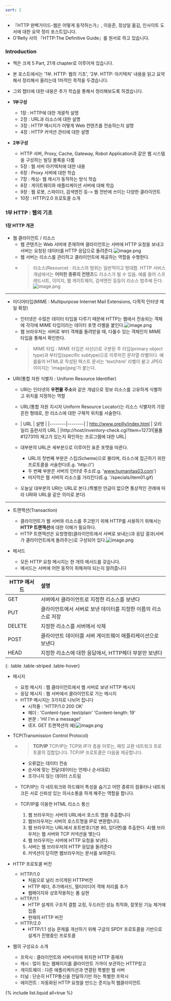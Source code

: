 ```yaml
---
sort: 2
---
```


* 『HTTP 완벽가이드-웹은 어떻게 동작하는가』, 이응준, 정상일 옮김, 인사이트 도서에 대한 요약 정리 포스트입니다.
* O'Relly 사의 『HTTP:The Definitive Guide』를 원서로 하고 있습니다.


### Introduction


* 책은 크게 5 Part, 21개 chapter로 이루어져 있습니다.
* 본 포스트에서는 '1부. HTTP: 웹의 기초', '2부. HTTP: 아키텍처' 내용을 읽고 요약해서 정리해서 올리는데 1차적인 목적을 두겠습니다.
* 그외 챕터에 대한 내용은 추가 학습을 통해서 정리해보도록 하겠습니다.

* **1부구성**
	- 1장 : HTTP에 대한 개괄적 설명
	- 2장 : URL과 리소스에 대한 설명
	- 3장 : HTTP 메시지가 어떻게 Web 컨텐츠를 전송하는지 설명
	- 4장 : HTTP 커넥션 관리에 대한 설명

* **2부구성**
	- HTTP 서버, Proxy, Cache, Gateway, Robot Application과 같은 웹 시스템을 구성하는 빌딩 블록을 다룸
	- 5장 : 웹 서버 아키텍처에 대한 내용
	- 6장 : Proxy 서버에 대한 학습
	- 7장 : 캐싱- 웹 캐시가 동작하는 방식 학습
	- 8장 : 게이트웨이와 애플리케이션 서버에 대해 학습
	- 9장 : 웹 로봇, 스파이더, 검색엔진 등-> 웹 전반에 쓰이는 다양한 클라이언트
	- 10장 : HTTP/2.0 프로토콜 소개


### 1부 HTTP : 웹의 기초


#### 1장 HTTP 개관

* 웹 클라이언트 / 리소스
	- 웹 콘텐츠는 Web 서버에 존재하며 클라이언트는 서버에 HTTP 요청을 보내고 서버는 요청된 데이터를 HTTP 응답으로 돌려준다.![image.png](../images/httpguideimg/http_figure_1-1.png)
	- 웹 서버는 리소스를 관리하고 클라이언트에 제공하는 역할을 수행한다.
	- > 리소스(Resource) : 리소스의 범위는 일반적이고 방대함. HTTP 서비스 개념에서는 **어떠한 종류의 컨텐츠**도 리소스가 될 수 있음. 예를 들어 스프레드시트, 이미지, 웹 게이트웨이, 검색엔진 등등이 리소스 범주에 든다.<br>
![image.png](../images/httpguideimg/http_figure_1-2.png)<br>
---

* 미디어타입(MIME : Multipurpose Internet Mail Extensions, 다목적 인터넷 메일 확장)
	- 인터넷은 수많은 데이터 타입을 다루기 때문에 HTTP는 웹에서 전송되는 객체에 각각에  MIME 타입이라는 데이터 포맷 라벨을 붙인다.![image.png](../images/httpguideimg/http_figure_1-3.png)
	- 웹 브라우저는 서버로 부터 객체를 돌려받을 때, 다룰수 있는 객체인지 MIME 타입을 통해서 확인한다.
	- > MIME 타입 : MIME 타입은 사선(/)로 구분된 주 타입(primary object type)과 부타입(specific subtype)으로 이루어진 문자열 라벨이다. 예를들어 HTML로 작성된 텍스트 문서는 'text/html' 라벨이 붇고 JPEG 이미지는 'image/jpeg'가 붙는다.

* URI(통합 자원 식별자 : Uniform Resource Identifier)
	- URI는 인터넷의 **우편물 주소**와 같은 개념으로 정보 리소스를 고유하게 식별하고 위치를 지정하는 역할
	- URL(통합 자원 지시자 Uniform Resource Locator)는 리소스 식별자의 가장 흔한 형태로, 한 리소스에 대한 구체적 위치를 서술한다.
	- | URL | 설명 |
|--------|--------|
| http://www.oreilly/index.html  |  오라일리 출판사의 URL |
|http://host/inventory-check.cgi?item=12731|물품 #12731의 재고가 있는지 확인하는 프로그램에 대한 URL|

	- 대부분의 URL은 세부분으로 이루어진 표준 포맷을 따른다.
		* URL의 첫번째 부분은 스킴(Scheme)으로 불리며, 리소스에 접근하기 위한 프로토콜을 서술한다(E.g. 'http://')
		* 두 번째 부분은 서버의 인터넷 주소(E.g. 'www.humanitas03.com')
		* 마지막은 웹 서버의 리소스를 가리킨다(E.g. '/specials/item01.gif)
	- 오늘날 대부분의 URI는 URL로 본다.(특별한 언급이 없으면 통상적인 관례에 따라 URI와 URL을 같은 의미로 본다)

___

* 트랜잭션(Transaction)
	- 클라이언트가 웹 서버와 리소스를 주고받기 위해 HTTP를 사용하기 위해서는 **HTTP 트랜잭션**에 대한 이해가 필요하다.
	- HTTP 트랜잭션은 요청명령(클라이언트에서 서버로 보내는)과 응답 결과(서버가 클라이언트에게 돌려주는)로 구성되어 있다.![image.png](../images/httpguideimg/http_figure_1-5.png)

* 메서드
	- 모든 HTTP 요청 메시지는 한 개의 메서드를 갖습니다.
	- 메서드는 서버에 어떤 동작이 취해져야 되는지 알려줍니다

| HTTP 메서드   |    설명      |
|--------------|:-------------|
| GET          |  서버에서 클라이언트로 지정한 리소스를 보낸다 |
| PUT          |  클라이언트에서 서버로 보낸 데이터를 지정한 이름의 리소스로 저장 |
| DELETE | 지정한 리소스를 서버에서 삭제 |
|POST|클라이언트 데이터를 서버 게이트웨이 애플리케이션으로 보낸다|
|HEAD|지정한 리소스에 대한 응답에서, HTTP헤더 부분만 보낸다|
{: .table .table-striped .table-hover}

* 메시지
	- 요청 메시지 : 웹 클라이언트에서 웹 서버로 보낸 HTTP 메시지
	- 응답 메시지 : 웹 서버에서 클라이언트로 가는 메시지
	- HTTP 메시지는 3가지로 나뉘어 집니다
		* 시작줄 : 'HTTP/1.0 200 OK'
		* 헤더 : 
'Content-type: text/plain'
'Content-length: 19'
		* 본문 : 'Hi! I'm a message!'
		* (EX. GET 트랜잭션의 예)![image.png](../images/httpguideimg/http_figure_1-8.png)



* TCP(Transmission Control Protocol)
	- >**TCP/IP**
TCP/IP는 TCP와 IP가 층을 이루는, 패킷 교환 네트워크 프로토콜의 집합입니다.
TCP/IP 프로토콜은 다음을 제공합니다.
		* 오류없는 데이터 전송
		* 순서에 맞는 전달(데이터는 언제나 순서대로)
		* 조각나지 않는 데이터 스트림

	- TCP/IP는 각 네트워크와 하드웨어 특성을 숨기고 어떤 종류의 컴퓨터나 네트워크든 서로 신뢰성 있는 의사소통을 하게 해주는 역할을 합니다.
	- TCP/IP를 이용한 HTML 리소스 통신
		1) 웹 브라우저는 서버의 URL에서 호스트 명을 추출합니다
        2) 웹브라우저는 서버의 호스트명을 IP로 변환합니다.
        3) 웹 브라우저는 URL에서 포트번호(기본 80, 있다면)를 추출한다.
        4)웹 브라우저는 웹 서버와 TCP 커넥션을 맺는다
        5) 웹 브라우저는 서버에 HTTP 요청을 보낸다.
        6) 서버는 웹 브라우저의 HTTP 응답을 돌려준다
        7) 커넥션이 닫히면 웹브라우저는 문서를 보여준다.


* HTTP 프로토콜 버전
	- HTTP/1.0
		* 처음으로 널리 쓰이게된 HTTP버전
		* HTTP 헤더, 추가메서드, 멀티미디어 객체 처리를 추가
		* 웹페이지와 상호작용하는 폼 실현
    * HTTP/1.1
    	* HTTP 설계의 구조적 결함 교정, 두드러진 성능 최적화, 잘못된 기능 제거에 집중
    	* 현재의 HTTP 버전
    * HTTP/2.0
    	* HTTP/1.1 성능 문제를 개선하기 위해 구글의 SPDY 프로토콜을 기반으로 설계가 진행중인 프로토콜

* 웹의 구성요소 소개
	- 프락시 : 클라이언트와 서버사이에 위치한 HTTP 중재자
	- 캐시 : 많이 찾는 웹페이지를 클라이언트 가까이 보관하는 HTTP창고
	- 게이트웨이 : 다른 애플리케이션과 연결된 특별한 웹 서버
	- 터널 : 단순히 HTTP통신을 전달하기만 하는 특별한 프락시
	- 에이전트 : 자동화된 HTTP 요청을 만드는 준지능적 웹클라이언트



{% include list.liquid all=true %}